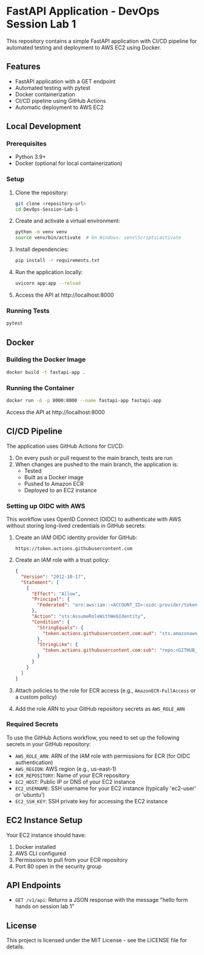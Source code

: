 # FastAPI Application - DevOps Session Lab 1

This repository contains a simple FastAPI application with CI/CD pipeline for automated testing and deployment to AWS EC2 using Docker.

## Features

- FastAPI application with a GET endpoint
- Automated testing with pytest
- Docker containerization
- CI/CD pipeline using GitHub Actions
- Automatic deployment to AWS EC2

## Local Development

### Prerequisites

- Python 3.9+
- Docker (optional for local containerization)

### Setup

1. Clone the repository:
   ```bash
   git clone <repository-url>
   cd DevOps-Session-Lab-1
   ```

2. Create and activate a virtual environment:
   ```bash
   python -m venv venv
   source venv/bin/activate  # On Windows: venv\Scripts\activate
   ```

3. Install dependencies:
   ```bash
   pip install -r requirements.txt
   ```

4. Run the application locally:
   ```bash
   uvicorn app:app --reload
   ```

5. Access the API at http://localhost:8000

### Running Tests

```bash
pytest
```

## Docker

### Building the Docker Image

```bash
docker build -t fastapi-app .
```

### Running the Container

```bash
docker run -d -p 8000:8000 --name fastapi-app fastapi-app
```

Access the API at http://localhost:8000

## CI/CD Pipeline

The application uses GitHub Actions for CI/CD:

1. On every push or pull request to the main branch, tests are run
2. When changes are pushed to the main branch, the application is:
   - Tested
   - Built as a Docker image
   - Pushed to Amazon ECR
   - Deployed to an EC2 instance

### Setting up OIDC with AWS

This workflow uses OpenID Connect (OIDC) to authenticate with AWS without storing long-lived credentials in GitHub secrets:

1. Create an IAM OIDC identity provider for GitHub:
   ```
   https://token.actions.githubusercontent.com
   ```

2. Create an IAM role with a trust policy:
   ```json
   {
     "Version": "2012-10-17",
     "Statement": [
       {
         "Effect": "Allow",
         "Principal": {
           "Federated": "arn:aws:iam::<ACCOUNT_ID>:oidc-provider/token.actions.githubusercontent.com"
         },
         "Action": "sts:AssumeRoleWithWebIdentity",
         "Condition": {
           "StringEquals": {
             "token.actions.githubusercontent.com:aud": "sts.amazonaws.com"
           },
           "StringLike": {
             "token.actions.githubusercontent.com:sub": "repo:<GITHUB_USERNAME>/<REPO_NAME>:*"
           }
         }
       }
     ]
   }
   ```

3. Attach policies to the role for ECR access (e.g., `AmazonECR-FullAccess` or a custom policy)

4. Add the role ARN to your GitHub repository secrets as `AWS_ROLE_ARN`

### Required Secrets

To use the GitHub Actions workflow, you need to set up the following secrets in your GitHub repository:

- `AWS_ROLE_ARN`: ARN of the IAM role with permissions for ECR (for OIDC authentication)
- `AWS_REGION`: AWS region (e.g., us-east-1)
- `ECR_REPOSITORY`: Name of your ECR repository
- `EC2_HOST`: Public IP or DNS of your EC2 instance
- `EC2_USERNAME`: SSH username for your EC2 instance (typically 'ec2-user' or 'ubuntu')
- `EC2_SSH_KEY`: SSH private key for accessing the EC2 instance

## EC2 Instance Setup

Your EC2 instance should have:

1. Docker installed
2. AWS CLI configured
3. Permissions to pull from your ECR repository
4. Port 80 open in the security group

## API Endpoints

- `GET /v1/api`: Returns a JSON response with the message "hello form hands on session lab 1"

## License

This project is licensed under the MIT License - see the LICENSE file for details. 